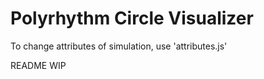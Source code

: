# Polyrhythm Circle Visualizer

To change attributes of simulation, use 'attributes.js'


README WIP
